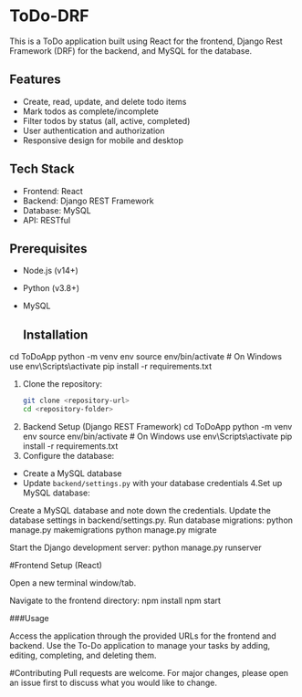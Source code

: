 # ToDo-DRF

This is a ToDo application built using React for the frontend, Django Rest Framework (DRF) for the backend, and MySQL for the database.



## Features

- Create, read, update, and delete todo items
- Mark todos as complete/incomplete
- Filter todos by status (all, active, completed)
- User authentication and authorization
- Responsive design for mobile and desktop

## Tech Stack

- Frontend: React
- Backend: Django REST Framework
- Database: MySQL
- API: RESTful

## Prerequisites

- Node.js (v14+)
- Python (v3.8+)
- MySQL

  ## Installation


cd ToDoApp
python -m venv env
source env/bin/activate  # On Windows use env\Scripts\activate
pip install -r requirements.txt

1. Clone the repository:
   ```bash
   git clone <repository-url>
   cd <repository-folder>
2. Backend Setup (Django REST Framework)
   cd ToDoApp
python -m venv env
source env/bin/activate  # On Windows use env\Scripts\activate
pip install -r requirements.txt
4. Configure the database:
- Create a MySQL database
- Update `backend/settings.py` with your database credentials
4.Set up MySQL database:

Create a MySQL database and note down the credentials.
Update the database settings in backend/settings.py.
Run database migrations:
python manage.py makemigrations
python manage.py migrate

Start the Django development server:
python manage.py runserver

#Frontend Setup (React)

Open a new terminal window/tab.

Navigate to the frontend directory:
npm install
npm start

###Usage

Access the application through the provided URLs for the frontend and backend.
Use the To-Do application to manage your tasks by adding, editing, completing, and deleting them.

#Contributing
Pull requests are welcome. For major changes, please open an issue first to discuss what you would like to change.

